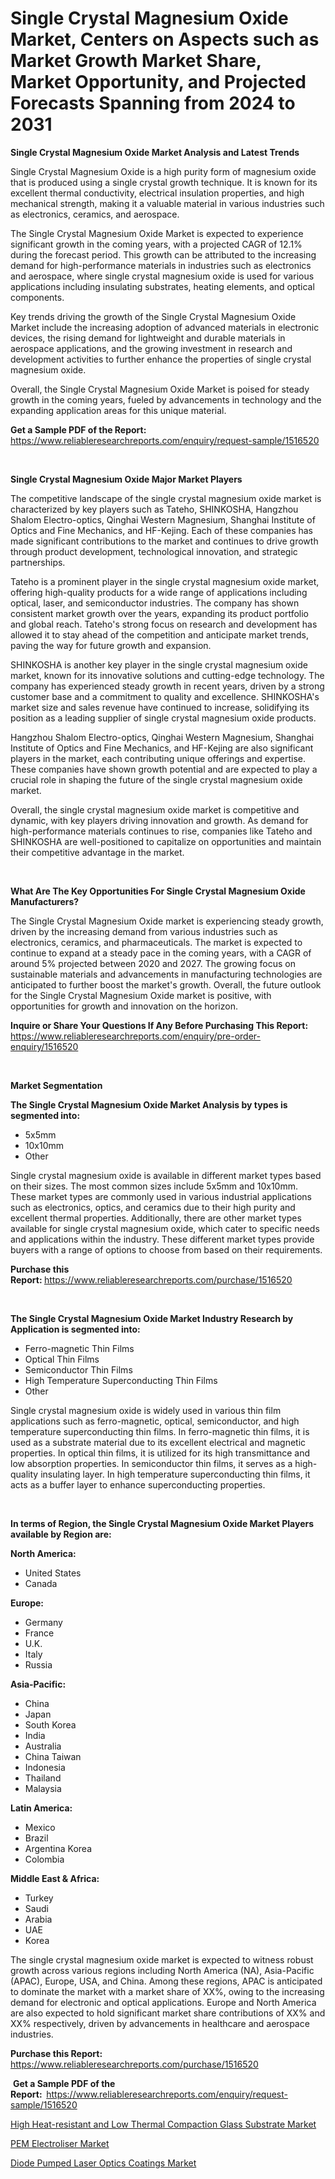 <p><h1>Single Crystal Magnesium Oxide Market, Centers on Aspects such as Market Growth Market Share, Market Opportunity, and Projected Forecasts Spanning from 2024 to 2031</h1></p><p><strong>Single Crystal Magnesium Oxide Market Analysis and Latest Trends</strong></p>
<p><p>Single Crystal Magnesium Oxide is a high purity form of magnesium oxide that is produced using a single crystal growth technique. It is known for its excellent thermal conductivity, electrical insulation properties, and high mechanical strength, making it a valuable material in various industries such as electronics, ceramics, and aerospace.</p><p>The Single Crystal Magnesium Oxide Market is expected to experience significant growth in the coming years, with a projected CAGR of 12.1% during the forecast period. This growth can be attributed to the increasing demand for high-performance materials in industries such as electronics and aerospace, where single crystal magnesium oxide is used for various applications including insulating substrates, heating elements, and optical components.</p><p>Key trends driving the growth of the Single Crystal Magnesium Oxide Market include the increasing adoption of advanced materials in electronic devices, the rising demand for lightweight and durable materials in aerospace applications, and the growing investment in research and development activities to further enhance the properties of single crystal magnesium oxide.</p><p>Overall, the Single Crystal Magnesium Oxide Market is poised for steady growth in the coming years, fueled by advancements in technology and the expanding application areas for this unique material.</p></p>
<p><strong>Get a Sample PDF of the Report:&nbsp;</strong> <a href="https://www.reliableresearchreports.com/enquiry/request-sample/1516520">https://www.reliableresearchreports.com/enquiry/request-sample/1516520</a></p>
<p>&nbsp;</p>
<p><strong>Single Crystal Magnesium Oxide Major Market Players</strong></p>
<p><p>The competitive landscape of the single crystal magnesium oxide market is characterized by key players such as Tateho, SHINKOSHA, Hangzhou Shalom Electro-optics, Qinghai Western Magnesium, Shanghai Institute of Optics and Fine Mechanics, and HF-Kejing. Each of these companies has made significant contributions to the market and continues to drive growth through product development, technological innovation, and strategic partnerships.</p><p>Tateho is a prominent player in the single crystal magnesium oxide market, offering high-quality products for a wide range of applications including optical, laser, and semiconductor industries. The company has shown consistent market growth over the years, expanding its product portfolio and global reach. Tateho's strong focus on research and development has allowed it to stay ahead of the competition and anticipate market trends, paving the way for future growth and expansion.</p><p>SHINKOSHA is another key player in the single crystal magnesium oxide market, known for its innovative solutions and cutting-edge technology. The company has experienced steady growth in recent years, driven by a strong customer base and a commitment to quality and excellence. SHINKOSHA's market size and sales revenue have continued to increase, solidifying its position as a leading supplier of single crystal magnesium oxide products.</p><p>Hangzhou Shalom Electro-optics, Qinghai Western Magnesium, Shanghai Institute of Optics and Fine Mechanics, and HF-Kejing are also significant players in the market, each contributing unique offerings and expertise. These companies have shown growth potential and are expected to play a crucial role in shaping the future of the single crystal magnesium oxide market.</p><p>Overall, the single crystal magnesium oxide market is competitive and dynamic, with key players driving innovation and growth. As demand for high-performance materials continues to rise, companies like Tateho and SHINKOSHA are well-positioned to capitalize on opportunities and maintain their competitive advantage in the market.</p></p>
<p>&nbsp;</p>
<p><strong>What Are The Key Opportunities For Single Crystal Magnesium Oxide Manufacturers?</strong></p>
<p><p>The Single Crystal Magnesium Oxide market is experiencing steady growth, driven by the increasing demand from various industries such as electronics, ceramics, and pharmaceuticals. The market is expected to continue to expand at a steady pace in the coming years, with a CAGR of around 5% projected between 2020 and 2027. The growing focus on sustainable materials and advancements in manufacturing technologies are anticipated to further boost the market's growth. Overall, the future outlook for the Single Crystal Magnesium Oxide market is positive, with opportunities for growth and innovation on the horizon.</p></p>
<p><strong>Inquire or Share Your Questions If Any Before Purchasing This Report:</strong> <a href="https://www.reliableresearchreports.com/enquiry/pre-order-enquiry/1516520">https://www.reliableresearchreports.com/enquiry/pre-order-enquiry/1516520</a></p>
<p>&nbsp;</p>
<p><strong>Market Segmentation</strong></p>
<p><strong>The Single Crystal Magnesium Oxide Market Analysis by types is segmented into:</strong></p>
<p><ul><li>5x5mm</li><li>10x10mm</li><li>Other</li></ul></p>
<p><p>Single crystal magnesium oxide is available in different market types based on their sizes. The most common sizes include 5x5mm and 10x10mm. These market types are commonly used in various industrial applications such as electronics, optics, and ceramics due to their high purity and excellent thermal properties. Additionally, there are other market types available for single crystal magnesium oxide, which cater to specific needs and applications within the industry. These different market types provide buyers with a range of options to choose from based on their requirements.</p></p>
<p><strong>Purchase this Report:&nbsp;</strong><a href="https://www.reliableresearchreports.com/purchase/1516520">https://www.reliableresearchreports.com/purchase/1516520</a></p>
<p>&nbsp;</p>
<p><strong>The Single Crystal Magnesium Oxide Market Industry Research by Application is segmented into:</strong></p>
<p><ul><li>Ferro-magnetic Thin Films</li><li>Optical Thin Films</li><li>Semiconductor Thin Films</li><li>High Temperature Superconducting Thin Films</li><li>Other</li></ul></p>
<p><p>Single crystal magnesium oxide is widely used in various thin film applications such as ferro-magnetic, optical, semiconductor, and high temperature superconducting thin films. In ferro-magnetic thin films, it is used as a substrate material due to its excellent electrical and magnetic properties. In optical thin films, it is utilized for its high transmittance and low absorption properties. In semiconductor thin films, it serves as a high-quality insulating layer. In high temperature superconducting thin films, it acts as a buffer layer to enhance superconducting properties.</p></p>
<p>&nbsp;</p>
<p><strong>In terms of Region, the Single Crystal Magnesium Oxide Market Players available by Region are:</strong></p>
<p>
    <p> <strong> North America: </strong>
        <ul>
            <li>United States</li>
            <li>Canada</li>
        </ul>
        </p> 
    <p> <strong> Europe: </strong>
        <ul>
            <li>Germany</li>
            <li>France</li>
            <li>U.K.</li>
            <li>Italy</li>
            <li>Russia</li>
        </ul>
        </p> 
    <p> <strong> Asia-Pacific: </strong>
        <ul>
            <li>China</li>
            <li>Japan</li>
            <li>South Korea</li>
            <li>India</li>
            <li>Australia</li>
            <li>China Taiwan</li>
            <li>Indonesia</li>
            <li>Thailand</li>
            <li>Malaysia</li>
        </ul>
        </p> 
    <p> <strong> Latin America: </strong>
        <ul>
            <li>Mexico</li>
            <li>Brazil</li>
            <li>Argentina Korea</li>
            <li>Colombia</li>
        </ul>
        </p> 
    <p> <strong> Middle East & Africa: </strong>
        <ul>
            <li>Turkey</li>
            <li>Saudi</li>
            <li>Arabia</li>
            <li>UAE</li>
            <li>Korea</li>
        </ul>
    </p>
    </p>
<p><p>The single crystal magnesium oxide market is expected to witness robust growth across various regions including North America (NA), Asia-Pacific (APAC), Europe, USA, and China. Among these regions, APAC is anticipated to dominate the market with a market share of XX%, owing to the increasing demand for electronic and optical applications. Europe and North America are also expected to hold significant market share contributions of XX% and XX% respectively, driven by advancements in healthcare and aerospace industries.</p></p>
<p><strong>Purchase this Report: </strong><a href="https://www.reliableresearchreports.com/purchase/1516520">https://www.reliableresearchreports.com/purchase/1516520</a></p>
<p>&nbsp;<strong>Get a Sample PDF of the Report:&nbsp;&nbsp;</strong><a href="https://www.reliableresearchreports.com/enquiry/request-sample/1516520">https://www.reliableresearchreports.com/enquiry/request-sample/1516520</a></p>
<p><strong></strong></p>
<p><p><a href="https://view.publitas.com/reportprime-1/high-heat-resistant-and-low-thermal-compaction-glass-substrate-market-size-market-share-and-global-market-analysis-report-2024-2031/">High Heat-resistant and Low Thermal Compaction Glass Substrate Market</a></p><p><a href="https://github.com/ruddyyedelwadw/Market-Research-Report-List-1/blob/main/pem-electroliser-market.md">PEM Electroliser Market</a></p><p><a href="https://view.publitas.com/reportprime-1/diode-pumped-laser-optics-coatings-market-size-evaluating-its-market-trends-growth-and-projections-2024-2031/">Diode Pumped Laser Optics Coatings Market</a></p></p>